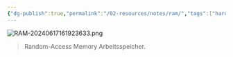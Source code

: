```yaml
---
{"dg-publish":true,"permalink":"/02-resources/notes/ram/","tags":["hardware"],"noteIcon":"","updated":"2025-07-21T11:05:55.659+02:00"}
---
```


![RAM-20240617161923633.png](/img/user/02%20-%20RESOURCES/Files/IMG/RAM-20240617161923633.png)
> Random-Access Memory
> Arbeitsspeicher.
